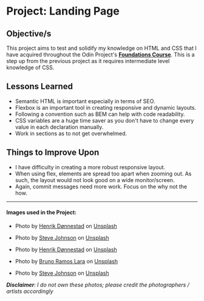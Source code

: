 # Project: Landing Page

## Objective/s
This project aims to test and solidify my knowledge on HTML and CSS that I have acquired throughout the Odin Project's **[Foundations Course](https://www.theodinproject.com/paths/foundations/courses/foundations)**. This is a step up from the previous project as it requires intermediate level knowledge of CSS.

## Lessons Learned
- Semantic HTML is important especially in terms of SEO.
- Flexbox is an important tool in creating responsive and dynamic layouts.
- Following a convention such as BEM can help with code readability.
- CSS variables are a huge time saver as you don't have to change every value in each declaration manually.
- Work in sections as to not get overwhelmed.

## Things to Improve Upon
- I have difficulty in creating a more robust responsive layout.
- When using flex, elements are spread too apart when zooming out. As such, the layout would not look good on a wide monitor/screen.
- Again, commit messages need more work. Focus on the why not the how.

---

#### Images used in the Project:
- Photo by <a href="https://unsplash.com/@spaceboy?utm_content=creditCopyText&utm_medium=referral&utm_source=unsplash">Henrik Dønnestad</a> on <a href="https://unsplash.com/photos/abstract-painting-t2Sai-AqIpI?utm_content=creditCopyText&utm_medium=referral&utm_source=unsplash">Unsplash</a>

- Photo by <a href="https://unsplash.com/@steve_j?utm_content=creditCopyText&utm_medium=referral&utm_source=unsplash">Steve Johnson</a> on <a href="https://unsplash.com/photos/multicolored-abstract-painting-RzykwoNjoLw?utm_content=creditCopyText&utm_medium=referral&utm_source=unsplash">Unsplash</a>

- Photo by <a href="https://unsplash.com/@spaceboy?utm_content=creditCopyText&utm_medium=referral&utm_source=unsplash">Henrik Dønnestad</a> on <a href="https://unsplash.com/photos/black-white-and-teal-abstract-painting-V6Qd6zA85ck?utm_content=creditCopyText&utm_medium=referral&utm_source=unsplash">Unsplash</a>

- Photo by <a href="https://unsplash.com/@brunoramoslara?utm_content=creditCopyText&utm_medium=referral&utm_source=unsplash">Bruno Ramos Lara</a> on <a href="https://unsplash.com/photos/an-abstract-texture-in-light-brown-and-blue-tree-bark-sz3AWACktLc?utm_content=creditCopyText&utm_medium=referral&utm_source=unsplash">Unsplash</a>

- Photo by <a href="https://unsplash.com/@steve_j?utm_content=creditCopyText&utm_medium=referral&utm_source=unsplash">Steve Johnson</a> on <a href="https://unsplash.com/photos/a-piece-of-art-that-looks-like-a-painting-H68w9ML9PaM?utm_content=creditCopyText&utm_medium=referral&utm_source=unsplash">Unsplash</a>

***Disclaimer**: I do not own these photos; please credit the photographers / artists accordingly*